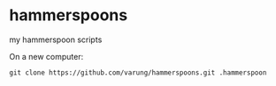 # hammerspoons
my hammerspoon scripts

On a new computer:
```
git clone https://github.com/varung/hammerspoons.git .hammerspoon
```

